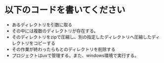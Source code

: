 # 以下のコードを書いてください

- あるディレクトリを引数に取る
- その中には複数のディレクトリが存在する。
- そのディレクトリをzipで圧縮し、別の指定したディレクトリへ圧縮したディレクトリをコピーする
- その作業が終わったらもとのディレクトリを削除する
- プロジェクトはuvで管理する。また、windows環境で実行する。
